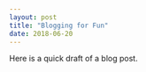 ```yaml
---
layout: post
title: "Blogging for Fun"
date: 2018-06-20
---
```

Here is a quick draft of a blog post.
